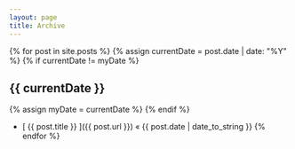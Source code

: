 ```yaml
---
layout: page
title: Archive
---
```


{% for post in site.posts %}
  {% assign currentDate = post.date | date: "%Y" %}
  {% if currentDate != myDate %}
  <h2>{{ currentDate }}</h2>
  {% assign myDate = currentDate %}
  {% endif %}

  * [ {{ post.title }} ]({{ post.url }}) &laquo; {{ post.date | date_to_string }}
{% endfor %}
